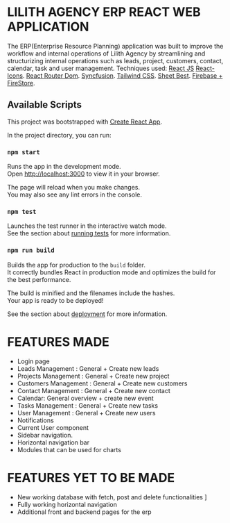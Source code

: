 # LILITH AGENCY ERP REACT WEB APPLICATION
The ERP(Enterprise Resource Planning) application was built to improve the workflow and internal operations of Lilith Agency by streamlining and structurizing internal operations such as leads, project, customers, contact, calendar, task and user management.
Techniques used: 
[React JS](https://legacy.reactjs.org/)
[React-Icons]([https://pages.github.com/](https://react-icons.github.io/react-icons/)).
[React Router Dom](https://legacy.reactjs.org/docs/react-dom.html).
[Syncfusion](https://www.syncfusion.com/).
[Tailwind CSS]([https://pages.github.com/](https://tailwindcss.com/)).
[Sheet Best](https://sheet.best/).
[Firebase + FireStore](https://firebase.google.com/).

## Available Scripts
This project was bootstrapped with [Create React App](https://github.com/facebook/create-react-app).

In the project directory, you can run:

### `npm start`

Runs the app in the development mode.\
Open [http://localhost:3000](http://localhost:3000) to view it in your browser.

The page will reload when you make changes.\
You may also see any lint errors in the console.

### `npm test`

Launches the test runner in the interactive watch mode.\
See the section about [running tests](https://facebook.github.io/create-react-app/docs/running-tests) for more information.

### `npm run build`

Builds the app for production to the `build` folder.\
It correctly bundles React in production mode and optimizes the build for the best performance.

The build is minified and the filenames include the hashes.\
Your app is ready to be deployed!

See the section about [deployment](https://facebook.github.io/create-react-app/docs/deployment) for more information.

# FEATURES MADE 
- Login page 
- Leads Management : General + Create new leads
- Projects Management : General + Create new project
- Customers Management : General + Create new customers 
- Contact Management : General + Create new contact
- Calendar: General overview + create new event
- Tasks Management : General + Create new tasks
- User Management : General + Create new users
- Notifications 
- Current User component
- Sidebar navigation.
- Horizontal navigation bar 
- Modules that can be used for charts 


# FEATURES YET TO BE MADE
- New working database with fetch, post and delete functionalities ]
- Fully working horizontal navigation 
- Additional front and backend pages for the erp 

